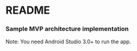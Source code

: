 # README #

### Sample MVP architecture implementation  ###

Note: You need Android Studio 3.0+ to run the app.